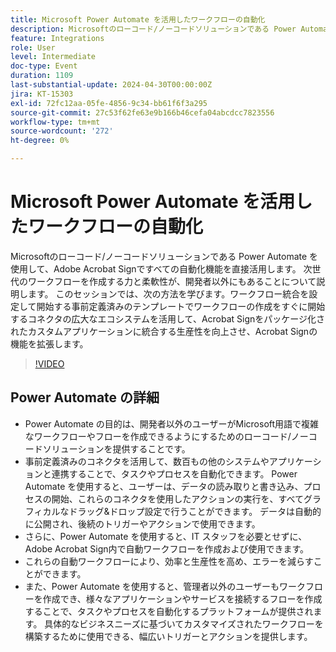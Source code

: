 ```yaml
---
title: Microsoft Power Automate を活用したワークフローの自動化
description: Microsoftのローコード/ノーコードソリューションである Power Automate を使用して、Adobe Acrobat Signですべての自動化機能を直接活用します。
feature: Integrations
role: User
level: Intermediate
doc-type: Event
duration: 1109
last-substantial-update: 2024-04-30T00:00:00Z
jira: KT-15303
exl-id: 72fc12aa-05fe-4856-9c34-bb61f6f3a295
source-git-commit: 27c53f62fe63e9b166b46cefa04abcdcc7823556
workflow-type: tm+mt
source-wordcount: '272'
ht-degree: 0%

---
```


# Microsoft Power Automate を活用したワークフローの自動化

Microsoftのローコード/ノーコードソリューションである Power Automate を使用して、Adobe Acrobat Signですべての自動化機能を直接活用します。 次世代のワークフローを作成する力と柔軟性が、開発者以外にもあることについて説明します。 このセッションでは、次の方法を学びます。ワークフロー統合を設定して開始する事前定義済みのテンプレートでワークフローの作成をすぐに開始するコネクタの広大なエコシステムを活用して、Acrobat Signをパッケージ化されたカスタムアプリケーションに統合する生産性を向上させ、Acrobat Signの機能を拡張します。

>[!VIDEO](https://video.tv.adobe.com/v/3454925/?learn=on&captions=jpn)

## Power Automate の詳細

* Power Automate の目的は、開発者以外のユーザーがMicrosoft用語で複雑なワークフローやフローを作成できるようにするためのローコード/ノーコードソリューションを提供することです。
* 事前定義済みのコネクタを活用して、数百もの他のシステムやアプリケーションと連携することで、タスクやプロセスを自動化できます。 Power Automate を使用すると、ユーザーは、データの読み取りと書き込み、プロセスの開始、これらのコネクタを使用したアクションの実行を、すべてグラフィカルなドラッグ&amp;ドロップ設定で行うことができます。 データは自動的に公開され、後続のトリガーやアクションで使用できます。
* &#x200B;さらに、Power Automate を使用すると、IT スタッフを必要とせずに、Adobe Acrobat Sign内で自動ワークフローを作成および使用できます。
* これらの自動ワークフローにより、効率と生産性を高め、エラーを減らすことができます。
* また、Power Automate を使用すると、管理者以外のユーザーもワークフローを作成でき、様々なアプリケーションやサービスを接続するフローを作成することで、タスクやプロセスを自動化するプラットフォームが提供されます。 具体的なビジネスニーズに基づいてカスタマイズされたワークフローを構築するために使用できる、幅広いトリガーとアクションを提供します。
